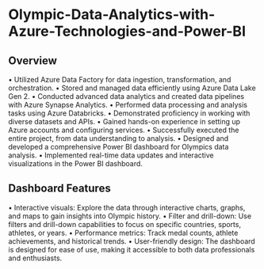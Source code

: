 # Olympic-Data-Analytics-with-Azure-Technologies-and-Power-BI

## Overview

• Utilized Azure Data Factory for data ingestion, transformation, and orchestration.
• Stored and managed data efficiently using Azure Data Lake Gen 2.
• Conducted advanced data analytics and created data pipelines with Azure Synapse Analytics.
• Performed data processing and analysis tasks using Azure Databricks.
• Demonstrated proficiency in working with diverse datasets and APIs.
• Gained hands-on experience in setting up Azure accounts and configuring services.
• Successfully executed the entire project, from data understanding to analysis.
• Designed and developed a comprehensive Power BI dashboard for Olympics data analysis.
• Implemented real-time data updates and interactive visualizations in the Power BI dashboard.


## Dashboard Features

• Interactive visuals: Explore the data through interactive charts, graphs, and maps to gain insights into Olympic history.
• Filter and drill-down: Use filters and drill-down capabilities to focus on specific countries, sports, athletes, or years.
• Performance metrics: Track medal counts, athlete achievements, and historical trends.
• User-friendly design: The dashboard is designed for ease of use, making it accessible to both data professionals and enthusiasts.
